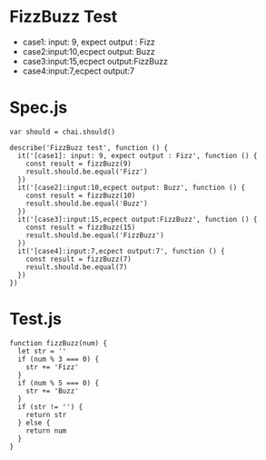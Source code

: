 # FizzBuzz Test
* case1: input: 9, expect output : Fizz
* case2:input:10,ecpect output: Buzz
* case3:input:15,ecpect output:FizzBuzz
* case4:input:7,ecpect output:7

# Spec.js
``` 
var should = chai.should()

describe('FizzBuzz test', function () {
  it('[case1]: input: 9, expect output : Fizz', function () {
    const result = fizzBuzz(9)
    result.should.be.equal('Fizz')
  })
  it('[case2]:input:10,ecpect output: Buzz', function () {
    const result = fizzBuzz(10)
    result.should.be.equal('Buzz')
  })
  it('[case3]:input:15,ecpect output:FizzBuzz', function () {
    const result = fizzBuzz(15)
    result.should.be.equal('FizzBuzz')
  })
  it('[case4]:input:7,ecpect output:7', function () {
    const result = fizzBuzz(7)
    result.should.be.equal(7)
  })
})
```

# Test.js
``` 
function fizzBuzz(num) {
  let str = ''
  if (num % 3 === 0) {
    str += 'Fizz'
  }
  if (num % 5 === 0) {
    str += 'Buzz'
  }
  if (str != '') {
    return str
  } else {
    return num
  }
}
```
